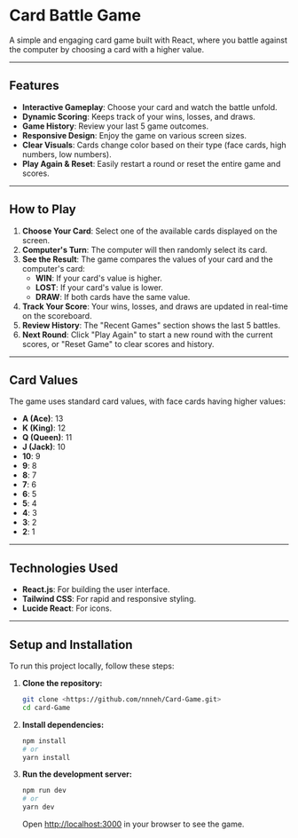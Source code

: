 # Card Battle Game

A simple and engaging card game built with React, where you battle against the computer by choosing a card with a higher value.

---

## Features

* **Interactive Gameplay**: Choose your card and watch the battle unfold.
* **Dynamic Scoring**: Keeps track of your wins, losses, and draws.
* **Game History**: Review your last 5 game outcomes.
* **Responsive Design**: Enjoy the game on various screen sizes.
* **Clear Visuals**: Cards change color based on their type (face cards, high numbers, low numbers).
* **Play Again & Reset**: Easily restart a round or reset the entire game and scores.

---

## How to Play

1.  **Choose Your Card**: Select one of the available cards displayed on the screen.
2.  **Computer's Turn**: The computer will then randomly select its card.
3.  **See the Result**: The game compares the values of your card and the computer's card:
    * **WIN**: If your card's value is higher.
    * **LOST**: If your card's value is lower.
    * **DRAW**: If both cards have the same value.
4.  **Track Your Score**: Your wins, losses, and draws are updated in real-time on the scoreboard.
5.  **Review History**: The "Recent Games" section shows the last 5 battles.
6.  **Next Round**: Click "Play Again" to start a new round with the current scores, or "Reset Game" to clear scores and history.

---

## Card Values

The game uses standard card values, with face cards having higher values:

* **A (Ace)**: 13
* **K (King)**: 12
* **Q (Queen)**: 11
* **J (Jack)**: 10
* **10**: 9
* **9**: 8
* **8**: 7
* **7**: 6
* **6**: 5
* **5**: 4
* **4**: 3
* **3**: 2
* **2**: 1

---

## Technologies Used

* **React.js**: For building the user interface.
* **Tailwind CSS**: For rapid and responsive styling.
* **Lucide React**: For icons.

---

## Setup and Installation

To run this project locally, follow these steps:

1.  **Clone the repository:**
    ```bash
    git clone <https://github.com/nnneh/Card-Game.git>
    cd card-Game
    ```
2.  **Install dependencies:**
    ```bash
    npm install
    # or
    yarn install
    ```
3.  **Run the development server:**
    ```bash
    npm run dev
    # or
    yarn dev
    ```

    Open [http://localhost:3000](http://localhost:3000) in your browser to see the game.